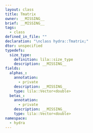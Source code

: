 ```yaml
---
layout: class
title: Tmatrix
owner: __MISSING__
brief: __MISSING__
tags:
  - class
defined_in_file: ""
declaration: "\nclass hydra::Tmatrix;"
dtor: unspecified
typedefs:
  size_type:
    definition: lila::size_type
    description: __MISSING__
fields:
  alphas_:
    annotation:
      - private
    description: __MISSING__
    type: lila::Vector<double>
  betas_:
    annotation:
      - private
    description: __MISSING__
    type: lila::Vector<double>
namespace:
  - hydra
---
```

